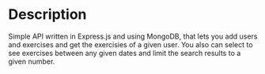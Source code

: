 # Description

Simple API written in Express.js and using MongoDB, that lets you add users and exercises and get the exercisies of a given user. You also can select to see exercises between any given dates and limit the search results to a given number.
